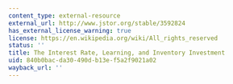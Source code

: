 ```yaml
---
content_type: external-resource
external_url: http://www.jstor.org/stable/3592824
has_external_license_warning: true
license: https://en.wikipedia.org/wiki/All_rights_reserved
status: ''
title: The Interest Rate, Learning, and Inventory Investment
uid: 840b0bac-da30-490d-b13e-f5a2f9021a02
wayback_url: ''
---
```

